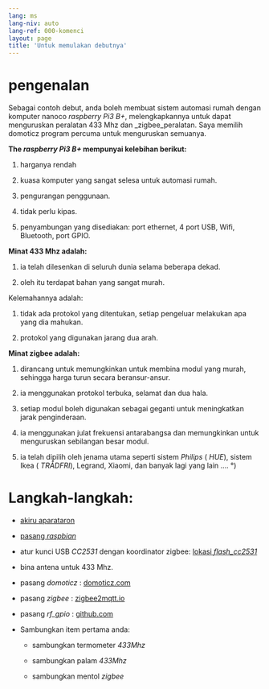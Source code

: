 ```yaml
---
lang: ms
lang-niv: auto
lang-ref: 000-komenci
layout: page
title: 'Untuk memulakan debutnya'
---
```


# pengenalan
Sebagai contoh debut, anda boleh membuat sistem automasi rumah dengan komputer nanoco _raspberry Pi3 B+_, melengkapkannya untuk dapat menguruskan peralatan 433 Mhz dan _zigbee_peralatan. Saya memilih domoticz program percuma untuk menguruskan semuanya.

**The _raspberry Pi3 B+_ mempunyai kelebihan berikut:**

 1. harganya rendah


 2. kuasa komputer yang sangat selesa untuk automasi rumah.


 3. pengurangan penggunaan.


 4. tidak perlu kipas.


 5. penyambungan yang disediakan: port ethernet, 4 port USB, Wifi, Bluetooth, port GPIO.




**Minat 433 Mhz adalah:**

 1. ia telah dilesenkan di seluruh dunia selama beberapa dekad.


 2. oleh itu terdapat bahan yang sangat murah.



 
Kelemahannya adalah:

 1. tidak ada protokol yang ditentukan, setiap pengeluar melakukan apa yang dia mahukan.


 2. protokol yang digunakan jarang dua arah.




**Minat zigbee adalah:**

 1. dirancang untuk memungkinkan untuk membina modul yang murah, sehingga harga turun secara beransur-ansur.


 1. ia menggunakan protokol terbuka, selamat dan dua hala.


 1. setiap modul boleh digunakan sebagai geganti untuk meningkatkan jarak penginderaan.


 1. ia menggunakan julat frekuensi antarabangsa dan memungkinkan untuk menguruskan sebilangan besar modul.


 1. ia telah dipilih oleh jenama utama seperti sistem _Philips_ ( _HUE_), sistem Ikea ( _TRÅDFRI_), Legrand, Xiaomi, dan banyak lagi yang lain .... °)




# Langkah-langkah:

* [akiru aparataron](_posts/2020-08-31-aparataro.md)


* [pasang _raspbian_](_posts/2020-12-22-instali_raspbian.md)


* atur kunci USB _CC2531_  dengan koordinator zigbee: [ lokasi _flash_cc2531_](https://jmichault.github.io/flash_cc2531-dok/)


* bina antena untuk 433 Mhz.


* pasang _domoticz_ : [domoticz.com](https://www.domoticz.com/wiki/Raspberry_Pi)
  


* pasang _zigbee_ : [zigbee2mqtt.io](https://www.zigbee2mqtt.io/getting_started/running_zigbee2mqtt.html)


* pasang _rf_gpio_ : [github.com](https://github.com/jmichault/rf_gpio/blob/master/LeguMin.md)
  


* Sambungkan item pertama anda:  


  * sambungkan termometer _433Mhz_


  * sambungkan palam _433Mhz_


  * sambungkan mentol _zigbee_



